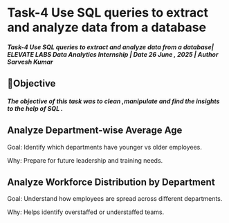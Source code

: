 
# Task-4 Use SQL queries to extract and analyze data from a database
##### Task-4  Use SQL queries to extract and analyze data from a database| ELEVATE LABS Data Analytics Internship | Date 26 June , 2025 | Author Sarvesh Kumar

## 📝Objective
##### The objective of this task was to clean ,manipulate and find the insights to the help of SQL .
## Analyze Department-wise Average Age
Goal: Identify which departments have younger vs older employees.

Why: Prepare for future leadership and training needs.

## Analyze Workforce Distribution by Department
Goal: Understand how employees are spread across different departments.

Why: Helps identify overstaffed or understaffed teams.

